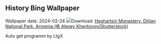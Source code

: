 ## History Bing Wallpaper
Wallpaper date: 2024-02-24
![](https://www.bing.com/th?id=OHR.HaghartsinMonastery_EN-CA4755376213_UHD.jpg&w=1000)Download: [Haghartsin Monastery, Dilijan National Park, Armenia (© Alexey Kharitonov/Shutterstock)](https://www.bing.com/th?id=OHR.HaghartsinMonastery_EN-CA4755376213_UHD.jpg)

Auto get programm by LtgX
